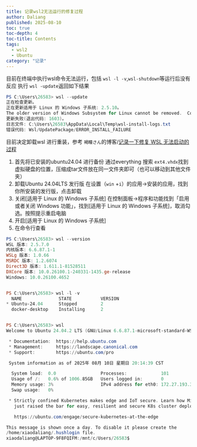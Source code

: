 ```yaml
---
title: 记录wsl2无法运行的修复过程
author: Daliang
published: 2025-08-10
toc: true
toc-depth: 4
toc-title: Contents
tags:
  - wsl2
  - Ubuntu
category: "记录"
---
```

目前在终端中执行wsl命令无法运行，包括 `wsl -l -v`,`wsl-shutdown`等运行后没有反应
执行 `wsl -update`返回如下结果

```powershell
PS C:\Users\26583> wsl --update
正在检查更新。
正在更新适用于 Linux 的 Windows 子系统: 2.5.10。
The older version of Windows Subsystem for Linux cannot be removed.  Contact your technical support group.
更新失败(退出代码: 1603)。
日志文件: C:\Users\26583\AppData\Local\Temp\wsl-install-logs.txt
错误代码: Wsl/UpdatePackage/ERROR_INSTALL_FAILURE
```

目前决定卸载wsl 进行重装，参考 `褐瞳さん`的博客/[记录一下修复 WSL 无法启动的过程](https://www.hetong-re4per.com/posts/fixing-wsl-startup-issues)

1. 首先将已安装的ubuntu24.04 进行备份
   通过everything 搜索 `ext4.vhdx`找到虚拟硬盘的位置，压缩成tar文件放在同一文件夹即可（也可以移动到其他文件夹）
2. 卸载Ubuntu 24.04LTS 发行版
   在设置（`win` +`i`）的应用->安装的应用，找到你所安装的发行版，点击卸载
3. 关闭[适用于 Linux 的 Windows 子系统]
   在控制面板->程序和功能找到「启用或者关闭 Windows 功能」，找到[适用于 Linux 的 Windows 子系统]，取消勾选。按照提示重启电脑
4. 开启[适用于 Linux 的 Windows 子系统]
5. 在命令行查看

```powershell
PS C:\Users\26583> wsl --version
WSL 版本: 2.5.7.0
内核版本: 6.6.87.1-1
WSLg 版本: 1.0.66
MSRDC 版本: 1.2.6074
Direct3D 版本: 1.611.1-81528511
DXCore 版本: 10.0.26100.1-240331-1435.ge-release
Windows: 10.0.26100.4652


PS C:\Users\26583> wsl -l -v
  NAME              STATE           VERSION
* Ubuntu-24.04      Stopped         2
  docker-desktop    Installing      2


PS C:\Users\26583> wsl
Welcome to Ubuntu 24.04.2 LTS (GNU/Linux 6.6.87.1-microsoft-standard-WSL2 x86_64)

 * Documentation:  https://help.ubuntu.com
 * Management:     https://landscape.canonical.com
 * Support:        https://ubuntu.com/pro

 System information as of 2025年 08月 10日 星期日 20:14:39 CST

  System load:  0.0                 Processes:             101
  Usage of /:   0.6% of 1006.85GB   Users logged in:       0
  Memory usage: 3%                  IPv4 address for eth0: 172.27.193.30
  Swap usage:   0%

 * Strictly confined Kubernetes makes edge and IoT secure. Learn how MicroK8s
   just raised the bar for easy, resilient and secure K8s cluster deployment.

   https://ubuntu.com/engage/secure-kubernetes-at-the-edge

This message is shown once a day. To disable it please create the
/home/xiaodaliang/.hushlogin file.
xiaodaliang@LAPTOP-9F8FQIFM:/mnt/c/Users/26583$
```
